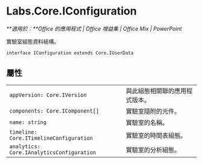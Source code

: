 
# Labs.Core.IConfiguration

 _**適用於︰**Office 的應用程式 | Office 增益集 | Office Mix | PowerPoint_

實驗室組態資料結構。

```
interface IConfiguration extends Core.IUserData
```


## 屬性


|||
|:-----|:-----|
| `appVersion: Core.IVersion`|與此組態相關聯的應用程式版本。|
| `components: Core.IComponent[]`|實驗室隨附的元件。|
| `name: string`|實驗室的名稱。|
| `timeline: Core.ITimelineConfiguration`|實驗室的時間表組態。|
| `analytics: Core.IAnalyticsConfiguration`|實驗室的分析組態。|
